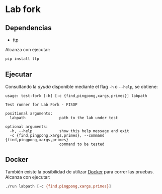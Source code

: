 # Lab fork

## Dependencias

- [ttp](https://ttp.readthedocs.io/en/latest/index.html)

Alcanza con ejecutar:

```bash
pip install ttp
```

## Ejecutar

Consultando la _ayuda_ disponible mediante el flag `-h` o `--help`, se obtiene:

```
usage: test-fork [-h] [-c {find,pingpong,xargs,primes}] labpath

Test runner for Lab Fork - FISOP

positional arguments:
  labpath               path to the lab under test

optional arguments:
  -h, --help            show this help message and exit
  -c {find,pingpong,xargs,primes}, --command {find,pingpong,xargs,primes}
                        command to be tested
```

## Docker

También existe la posibilidad de utilizar [Docker](https://docs.docker.com/engine/install/) para correr las pruebas. Alcanza con ejecutar:

```bash
./run labpath [-c {find,pingpong,xargs,primes}]
```

